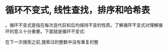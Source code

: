 # 循环不变式, 线性查找，排序和哈希表
。循环不变式是指在每次迭代前和后均保持不变的性质。了解循环不变式对理解循环的意义十分重要。下面就是循环不变式:

在下一次搜索之前,搜索过的整数中没有重复的整





